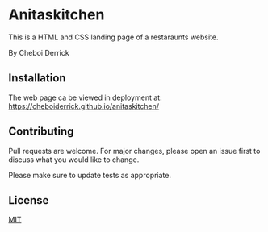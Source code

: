 # Anitaskitchen

This is a HTML and CSS landing page of a restaraunts website.

By Cheboi Derrick

## Installation

The web page ca be viewed in deployment at:
https://cheboiderrick.github.io/anitaskitchen/


## Contributing
Pull requests are welcome. For major changes, please open an issue first to discuss what you would like to change.

Please make sure to update tests as appropriate.

## License
[MIT](https://choosealicense.com/licenses/mit/)